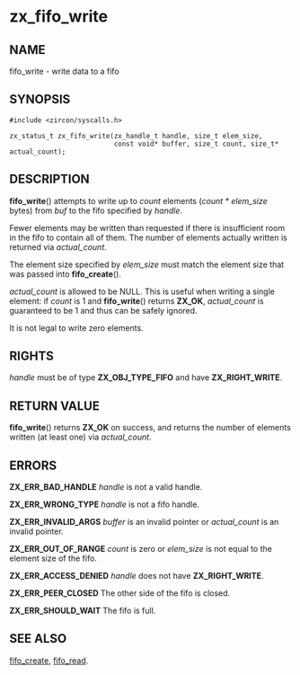 # zx_fifo_write

## NAME

<!-- Updated by scripts/update-docs-from-abigen, do not edit this section manually. -->

fifo_write - write data to a fifo

## SYNOPSIS

```
#include <zircon/syscalls.h>

zx_status_t zx_fifo_write(zx_handle_t handle, size_t elem_size,
                          const void* buffer, size_t count, size_t* actual_count);
```

## DESCRIPTION

**fifo_write**() attempts to write up to *count* elements
(*count * elem_size* bytes) from *buf* to the fifo specified by *handle*.

Fewer elements may be written than requested if there is insufficient
room in the fifo to contain all of them. The number of
elements actually written is returned via *actual_count*.

The element size specified by *elem_size* must match the element size
that was passed into **fifo_create**().

*actual_count* is allowed to be NULL. This is useful when writing
a single element: if *count* is 1 and **fifo_write**() returns **ZX_OK**,
*actual_count* is guaranteed to be 1 and thus can be safely ignored.

It is not legal to write zero elements.

## RIGHTS

<!-- Updated by scripts/update-docs-from-abigen, do not edit this section manually. -->

*handle* must be of type **ZX_OBJ_TYPE_FIFO** and have **ZX_RIGHT_WRITE**.

## RETURN VALUE

**fifo_write**() returns **ZX_OK** on success, and returns
the number of elements written (at least one) via *actual_count*.

## ERRORS

**ZX_ERR_BAD_HANDLE**  *handle* is not a valid handle.

**ZX_ERR_WRONG_TYPE**  *handle* is not a fifo handle.

**ZX_ERR_INVALID_ARGS**  *buffer* is an invalid pointer or *actual_count*
is an invalid pointer.

**ZX_ERR_OUT_OF_RANGE**  *count* is zero or *elem_size* is not equal
to the element size of the fifo.

**ZX_ERR_ACCESS_DENIED**  *handle* does not have **ZX_RIGHT_WRITE**.

**ZX_ERR_PEER_CLOSED**  The other side of the fifo is closed.

**ZX_ERR_SHOULD_WAIT**  The fifo is full.


## SEE ALSO

[fifo_create](fifo_create.md),
[fifo_read](fifo_read.md).
